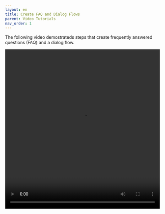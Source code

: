 ```yaml
---
layout: en
title: Create FAQ and Dialog Flows
parent: Video Tutorials
nav_order: 1
---
```


The following video demostrateds steps that create frequently answered questions (FAQ) and a dialog flow.

<video src="/assets/images/example/video/basic.mov" width="100%" height="520px" controls="controls"></video>

